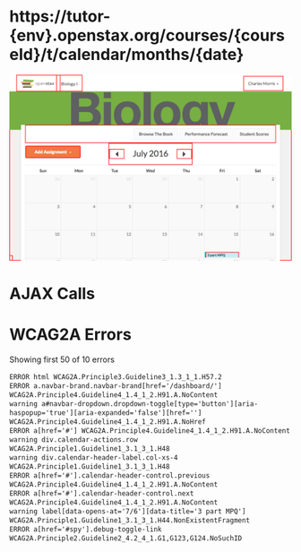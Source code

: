 # https://tutor-{env}.openstax.org/courses/{courseId}/t/calendar/months/{date}

![image](./screenshots/tutor-{env}.openstax.org_courses_{courseId}_t_calendar_months_{date}.png)

# AJAX Calls



# WCAG2A Errors

Showing first 50 of 10 errors

```
ERROR html WCAG2A.Principle3.Guideline3_1.3_1_1.H57.2
ERROR a.navbar-brand.navbar-brand[href='/dashboard/'] WCAG2A.Principle4.Guideline4_1.4_1_2.H91.A.NoContent
warning a#navbar-dropdown.dropdown-toggle[type='button'][aria-haspopup='true'][aria-expanded='false'][href=''] WCAG2A.Principle4.Guideline4_1.4_1_2.H91.A.NoHref
ERROR a[href='#'] WCAG2A.Principle4.Guideline4_1.4_1_2.H91.A.NoContent
warning div.calendar-actions.row WCAG2A.Principle1.Guideline1_3.1_3_1.H48
warning div.calendar-header-label.col-xs-4 WCAG2A.Principle1.Guideline1_3.1_3_1.H48
ERROR a[href='#'].calendar-header-control.previous WCAG2A.Principle4.Guideline4_1.4_1_2.H91.A.NoContent
ERROR a[href='#'].calendar-header-control.next WCAG2A.Principle4.Guideline4_1.4_1_2.H91.A.NoContent
warning label[data-opens-at='7/6'][data-title='3 part MPQ'] WCAG2A.Principle1.Guideline1_3.1_3_1.H44.NonExistentFragment
ERROR a[href='#spy'].debug-toggle-link WCAG2A.Principle2.Guideline2_4.2_4_1.G1,G123,G124.NoSuchID
```

